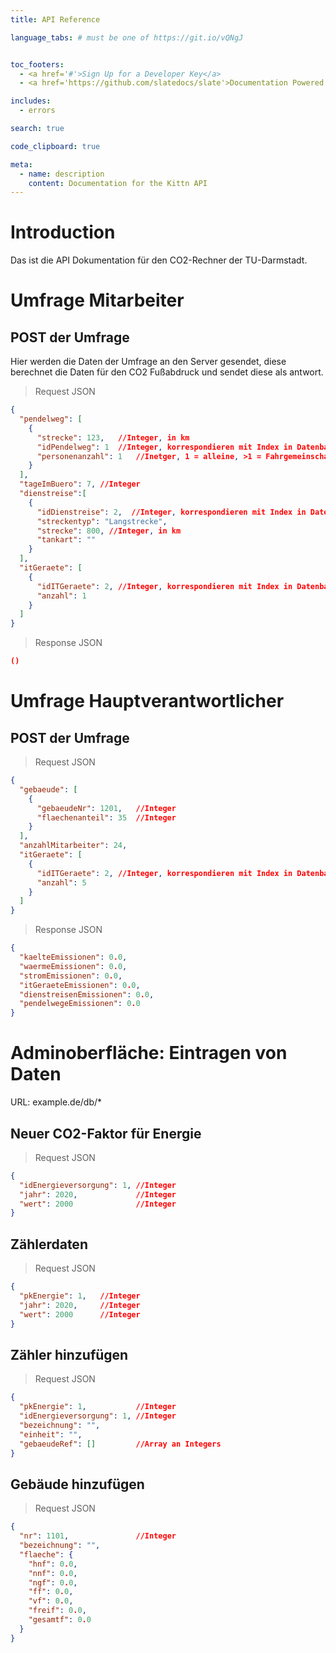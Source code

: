 ```yaml
---
title: API Reference

language_tabs: # must be one of https://git.io/vQNgJ


toc_footers:
  - <a href='#'>Sign Up for a Developer Key</a>
  - <a href='https://github.com/slatedocs/slate'>Documentation Powered by Slate</a>

includes:
  - errors

search: true

code_clipboard: true

meta:
  - name: description
    content: Documentation for the Kittn API
---
```


# Introduction

Das ist die API Dokumentation für den CO2-Rechner der TU-Darmstadt.

# Umfrage Mitarbeiter

## POST der Umfrage
Hier werden die Daten der Umfrage an den Server gesendet, diese berechnet die Daten für den CO2 Fußabdruck und sendet diese als antwort.
>Request JSON

```json
{
  "pendelweg": [
    {
      "strecke": 123,   //Integer, in km
      "idPendelweg": 1  //Integer, korrespondieren mit Index in Datenbank
      "personenanzahl": 1   //Inetger, 1 = alleine, >1 = Fahrgemeinschaft
    }
  ],
  "tageImBuero": 7, //Integer
  "dienstreise":[
    {
      "idDienstreise": 2,  //Integer, korrespondieren mit Index in Datenbank
      "streckentyp": "Langstrecke",
      "strecke": 800, //Integer, in km
      "tankart": ""
    }
  ],
  "itGeraete": [
    {
      "idITGeraete": 2, //Integer, korrespondieren mit Index in Datenbank
      "anzahl": 1
    }
  ]
}
```

>Response JSON

```json
()
```

# Umfrage Hauptverantwortlicher

## POST der Umfrage
>Request JSON

```json
{
  "gebaeude": [
    {
      "gebaeudeNr": 1201,   //Integer
      "flaechenanteil": 35  //Integer
    }
  ],
  "anzahlMitarbeiter": 24,
  "itGeraete": [
    {
      "idITGeraete": 2, //Integer, korrespondieren mit Index in Datenbank
      "anzahl": 5
    }
  ]
}
```

>Response JSON

```json
{
  "kaelteEmissionen": 0.0,
  "waermeEmissionen": 0.0,
  "stromEmissionen": 0.0,
  "itGeraeteEmissionen": 0.0,
  "dienstreisenEmissionen": 0.0,
  "pendelwegeEmissionen": 0.0
}
```


# Adminoberfläche: Eintragen von Daten

URL: example.de/db/*

## Neuer CO2-Faktor für Energie
>Request JSON

```json
{
  "idEnergieversorgung": 1, //Integer
  "jahr": 2020,             //Integer
  "wert": 2000              //Integer
}
```

## Zählerdaten
>Request JSON

```json
{
  "pkEnergie": 1,   //Integer
  "jahr": 2020,     //Integer
  "wert": 2000      //Integer
}
```

## Zähler hinzufügen
>Request JSON

```json
{
  "pkEnergie": 1,           //Integer
  "idEnergieversorgung": 1, //Integer
  "bezeichnung": "",
  "einheit": "",
  "gebaeudeRef": []         //Array an Integers
}
```

## Gebäude hinzufügen
>Request JSON

```json
{
  "nr": 1101,               //Integer
  "bezeichnung": "",
  "flaeche": {
    "hnf": 0.0,
    "nnf": 0.0,
    "ngf": 0.0,
    "ff": 0.0,
    "vf": 0.0,
    "freif": 0.0,
    "gesamtf": 0.0
  }
}
```